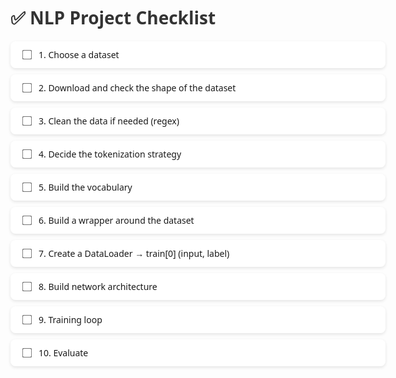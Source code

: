 

<!DOCTYPE html>
<html lang="en">
<head>
  <meta charset="UTF-8">
  <title>Interactive Project Checklist</title>
  <style>
    body {
      font-family: 'Segoe UI', sans-serif;
      /* Removed fixed background and padding to allow notebook theme to control */
      /* background-color: #f7f7f7; */
      /* padding: 40px; */
      max-width: 600px; /* You can adjust this if needed */
      margin: auto; /* Centers the content if width is constrained */
    }
    h1 {
      color: #333; /* Default dark color, will be overridden by notebook theme if possible */
    }
    ul {
      list-style-type: none;
      padding: 0;
    }
    li {
      background: #fff; /* Default white background for items */
      border-radius: 8px;
      padding: 12px 16px;
      margin-bottom: 10px;
      box-shadow: 0 2px 5px rgba(0,0,0,0.1);
      display: flex;
      align-items: center;
      cursor: pointer;
      transition: background 0.2s ease;
    }
    li:hover {
      background: #e8f0fe; /* Light blue hover effect */
    }
    input[type="checkbox"] {
      margin-right: 12px;
      transform: scale(1.2);
    }
    .completed {
      text-decoration: line-through;
      color: green;
    }
  </style>
</head>
<body>

  <h1>✅ NLP Project Checklist</h1>
  <ul id="taskList">
    <li><input type="checkbox"> 1. Choose a dataset</li>
    <li><input type="checkbox"> 2. Download and check the shape of the dataset</li>
    <li><input type="checkbox"> 3. Clean the data if needed (regex)</li>
    <li><input type="checkbox"> 4. Decide the tokenization strategy</li>
    <li><input type="checkbox"> 5. Build the vocabulary</li>
    <li><input type="checkbox"> 6. Build a wrapper around the dataset</li>
    <li><input type="checkbox"> 7. Create a DataLoader → train[0] (input, label)</li>
    <li><input type="checkbox"> 8. Build network architecture</li>
    <li><input type="checkbox"> 9. Training loop</li>
    <li><input type="checkbox"> 10. Evaluate</li>
  </ul>

  <script>
    // Ensure script runs after the DOM is loaded or wrap in a DOMContentLoaded listener
    // However, in a Jupyter Markdown cell, this usually runs correctly.
    const tasks = document.querySelectorAll('#taskList li');
    tasks.forEach(task => {
      const checkbox = task.querySelector('input[type="checkbox"]');
      checkbox.addEventListener('change', () => {
        task.classList.toggle('completed', checkbox.checked);
      });
    });
  </script>

</body>
</html>
